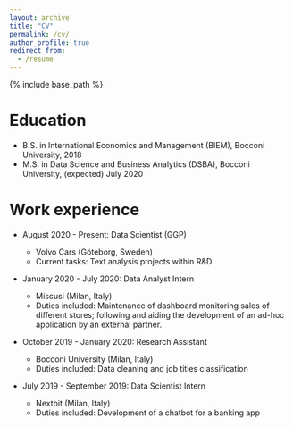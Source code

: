 ```yaml
---
layout: archive
title: "CV"
permalink: /cv/
author_profile: true
redirect_from:
  - /resume
---
```


{% include base_path %}

Education
======
* B.S. in International Economics and Management (BIEM), Bocconi University, 2018
* M.S. in Data Science and Business Analytics (DSBA), Bocconi University, (expected) July 2020

Work experience
======

* August 2020 - Present: Data Scientist (GGP)
  * Volvo Cars (Göteborg, Sweden)
  * Current tasks: Text analysis projects within R&D

* January 2020 - July 2020: Data Analyst Intern
  * Miscusi (Milan, Italy)
  * Duties included: Maintenance of dashboard monitoring sales of different stores; 
                     following and aiding the development of an ad-hoc application by an external partner.
  
* October 2019 - January 2020: Research Assistant
  * Bocconi University (Milan, Italy)
  * Duties included: Data cleaning and job titles classification

* July 2019 - September 2019: Data Scientist Intern
  * Nextbit (Milan, Italy)
  * Duties included: Development of a chatbot for a banking app
  